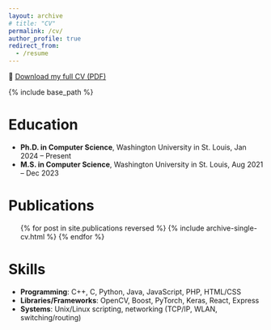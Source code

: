 ```yaml
---
layout: archive
# title: "CV"
permalink: /cv/
author_profile: true
redirect_from:
  - /resume
---
```


📄 [Download my full CV (PDF)](/files/Daisy_Wang_2025.pdf)

{% include base_path %}

Education
======
* **Ph.D. in Computer Science**, Washington University in St. Louis, Jan 2024 – Present  
* **M.S. in Computer Science**, Washington University in St. Louis, Aug 2021 – Dec 2023  

Publications
======
<ul>{% for post in site.publications reversed %}
  {% include archive-single-cv.html %}
{% endfor %}</ul>

Skills
======
* **Programming**: C++, C, Python, Java, JavaScript, PHP, HTML/CSS  
* **Libraries/Frameworks**: OpenCV, Boost, PyTorch, Keras, React, Express  
* **Systems**: Unix/Linux scripting, networking (TCP/IP, WLAN, switching/routing)  
<!-- * **Other**: Parallel computing, multithreading, LabVIEW integration -->

<!-- Work experience
======
* Spring 2024: Academic Pages Collaborator
  * GitHub University
  * Duties includes: Updates and improvements to template
  * Supervisor: The Users

* Fall 2015: Research Assistant
  * GitHub University
  * Duties included: Merging pull requests
  * Supervisor: Professor Hub

* Summer 2015: Research Assistant
  * GitHub University
  * Duties included: Tagging issues
  * Supervisor: Professor Git
  
Skills
======
* Skill 1
* Skill 2
  * Sub-skill 2.1
  * Sub-skill 2.2
  * Sub-skill 2.3
* Skill 3

Publications
======
  <ul>{% for post in site.publications reversed %}
    {% include archive-single-cv.html %}
  {% endfor %}</ul>
  
Talks
======
  <ul>{% for post in site.talks reversed %}
    {% include archive-single-talk-cv.html  %}
  {% endfor %}</ul>
  
Teaching
======
  <ul>{% for post in site.teaching reversed %}
    {% include archive-single-cv.html %}
  {% endfor %}</ul>
  
Service and leadership
======
* Currently signed in to 43 different slack teams

📄 [Download my full CV (PDF)](/files/Daisy_Wang_2025.pdf) -->
